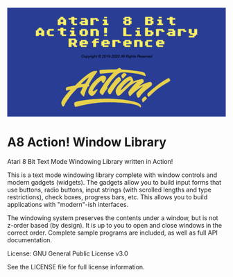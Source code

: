 ![image info](./ActionLibRefBanner.png)

# A8 Action! Window Library
Atari 8 Bit Text Mode Windowing Library written in Action!

This is a text mode windowing library complete with window controls and modern gadgets (widgets).  The gadgets allow you to build input forms that use buttons, radio buttons, input strings (with scrolled lengths and type restrictions), check boxes, progress bars, etc.  This allows you to build applications with "modern"-ish interfaces.  

The windowing system preserves the contents under a window, but is not z-order based (by design).  It is up to you to open and close windows in the correct order.  Complete sample programs are included, as well as full API documentation.

License: GNU General Public License v3.0

See the LICENSE file for full license information.
